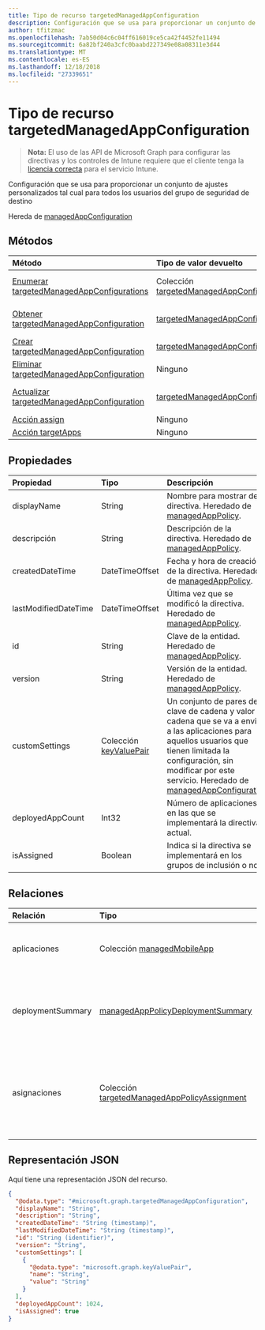 ```yaml
---
title: Tipo de recurso targetedManagedAppConfiguration
description: Configuración que se usa para proporcionar un conjunto de ajustes personalizados tal cual para todos los usuarios del grupo de seguridad de destino
author: tfitzmac
ms.openlocfilehash: 7ab50d04c6c04ff616019ce5ca42f4452fe11494
ms.sourcegitcommit: 6a82bf240a3cfc0baabd227349e08a08311e3d44
ms.translationtype: MT
ms.contentlocale: es-ES
ms.lasthandoff: 12/18/2018
ms.locfileid: "27339651"
---
```

# <a name="targetedmanagedappconfiguration-resource-type"></a>Tipo de recurso targetedManagedAppConfiguration

> **Nota:** El uso de las API de Microsoft Graph para configurar las directivas y los controles de Intune requiere que el cliente tenga la [licencia correcta](https://go.microsoft.com/fwlink/?linkid=839381) para el servicio Intune.

Configuración que se usa para proporcionar un conjunto de ajustes personalizados tal cual para todos los usuarios del grupo de seguridad de destino

Hereda de [managedAppConfiguration](../resources/intune-mam-managedappconfiguration.md)

## <a name="methods"></a>Métodos
|Método|Tipo de valor devuelto|Descripción|
|:---|:---|:---|
|[Enumerar targetedManagedAppConfigurations](../api/intune-mam-targetedmanagedappconfiguration-list.md)|Colección [targetedManagedAppConfiguration](../resources/intune-mam-targetedmanagedappconfiguration.md)|Enumere las propiedades y las relaciones de los objetos [targetedManagedAppConfiguration](../resources/intune-mam-targetedmanagedappconfiguration.md).|
|[Obtener targetedManagedAppConfiguration](../api/intune-mam-targetedmanagedappconfiguration-get.md)|[targetedManagedAppConfiguration](../resources/intune-mam-targetedmanagedappconfiguration.md)|Lea las propiedades y las relaciones del objeto [targetedManagedAppConfiguration](../resources/intune-mam-targetedmanagedappconfiguration.md).|
|[Crear targetedManagedAppConfiguration](../api/intune-mam-targetedmanagedappconfiguration-create.md)|[targetedManagedAppConfiguration](../resources/intune-mam-targetedmanagedappconfiguration.md)|Cree un objeto [targetedManagedAppConfiguration](../resources/intune-mam-targetedmanagedappconfiguration.md).|
|[Eliminar targetedManagedAppConfiguration](../api/intune-mam-targetedmanagedappconfiguration-delete.md)|Ninguno|Elimina un [targetedManagedAppConfiguration](../resources/intune-mam-targetedmanagedappconfiguration.md).|
|[Actualizar targetedManagedAppConfiguration](../api/intune-mam-targetedmanagedappconfiguration-update.md)|[targetedManagedAppConfiguration](../resources/intune-mam-targetedmanagedappconfiguration.md)|Actualice las propiedades de un objeto [targetedManagedAppConfiguration](../resources/intune-mam-targetedmanagedappconfiguration.md).|
|[Acción assign](../api/intune-mam-targetedmanagedappconfiguration-assign.md)|Ninguno|Todavía no documentado|
|[Acción targetApps](../api/intune-mam-targetedmanagedappconfiguration-targetapps.md)|Ninguno|Todavía no documentado|

## <a name="properties"></a>Propiedades
|Propiedad|Tipo|Descripción|
|:---|:---|:---|
|displayName|String|Nombre para mostrar de la directiva. Heredado de [managedAppPolicy](../resources/intune-mam-managedapppolicy.md).|
|descripción|String|Descripción de la directiva. Heredado de [managedAppPolicy](../resources/intune-mam-managedapppolicy.md).|
|createdDateTime|DateTimeOffset|Fecha y hora de creación de la directiva. Heredado de [managedAppPolicy](../resources/intune-mam-managedapppolicy.md).|
|lastModifiedDateTime|DateTimeOffset|Última vez que se modificó la directiva. Heredado de [managedAppPolicy](../resources/intune-mam-managedapppolicy.md).|
|id|String|Clave de la entidad. Heredado de [managedAppPolicy](../resources/intune-mam-managedapppolicy.md).|
|version|String|Versión de la entidad. Heredado de [managedAppPolicy](../resources/intune-mam-managedapppolicy.md).|
|customSettings|Colección [keyValuePair](../resources/intune-mam-keyvaluepair.md)|Un conjunto de pares de clave de cadena y valor de cadena que se va a enviar a las aplicaciones para aquellos usuarios que tienen limitada la configuración, sin modificar por este servicio. Heredado de [managedAppConfiguration](../resources/intune-mam-managedappconfiguration.md)|
|deployedAppCount|Int32|Número de aplicaciones en las que se implementará la directiva actual.|
|isAssigned|Boolean|Indica si la directiva se implementará en los grupos de inclusión o no.|

## <a name="relationships"></a>Relaciones
|Relación|Tipo|Descripción|
|:---|:---|:---|
|aplicaciones|Colección [managedMobileApp](../resources/intune-mam-managedmobileapp.md)|Lista de aplicaciones en las que se implementará la directiva.|
|deploymentSummary|[managedAppPolicyDeploymentSummary](../resources/intune-mam-managedapppolicydeploymentsummary.md)|Propiedad de navegación para el resumen de implementación de la configuración.|
|asignaciones|Colección [targetedManagedAppPolicyAssignment](../resources/intune-mam-targetedmanagedapppolicyassignment.md)|Propiedad de navegación a la lista de inclusión y exclusión de los grupos en los que se implementará la directiva.|

## <a name="json-representation"></a>Representación JSON
Aquí tiene una representación JSON del recurso.
<!-- {
  "blockType": "resource",
  "keyProperty": "id",
  "@odata.type": "microsoft.graph.targetedManagedAppConfiguration"
}
-->
``` json
{
  "@odata.type": "#microsoft.graph.targetedManagedAppConfiguration",
  "displayName": "String",
  "description": "String",
  "createdDateTime": "String (timestamp)",
  "lastModifiedDateTime": "String (timestamp)",
  "id": "String (identifier)",
  "version": "String",
  "customSettings": [
    {
      "@odata.type": "microsoft.graph.keyValuePair",
      "name": "String",
      "value": "String"
    }
  ],
  "deployedAppCount": 1024,
  "isAssigned": true
}
```



